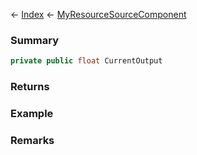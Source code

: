 ← [Index](Api-Index) ← [MyResourceSourceComponent](Sandbox.Game.EntityComponents.MyResourceSourceComponent)

### Summary

```csharp
private public float CurrentOutput
```

### Returns

### Example

### Remarks

